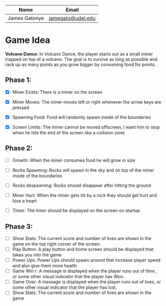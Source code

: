 | Name          | Email             |
|---------------|-------------------|
| James Gatonye | jamegato@udel.edu |

# Game Idea

**Volcano Dance**: In Volcano Dance, the player starts out as a small miner trapped on top of a volcano. The goal is to survive as long as possible and rack up as many points as you grow bigger by consuming food for points. 
## Phase 1: 
- [X] Miner Exists: There is a miner on the screen
- [X] Miner Moves: The miner moves left or right whenever the arrow keys are pressed 
- [X] Spawning Food: Food will randomly spawn inside of the boundaries
- [X] Screen Limits: The miner cannot be moved offscreen, I want him to stop when he hits the end of the screen like a collision zone


## Phase 2: 
- [ ] Growth: When the miner consumes food he will grow in size
- [ ] Rocks Spawning: Rocks will spawn in the sky and on top of the miner inside of the boundaries
- [ ] Rocks despawning: Rocks should disappear after hitting the ground
- [ ] Miner Hurt: When the miner gets hit by a rock they should get hurt and lose a heart
- [ ] Timer: The timer should be displayed on the screen on startup


## Phase 3: 
- [ ] Show Stats: The current score and number of lives are shown in the game on the top right corner of the screen.
- [ ] Play Button: A play button and home screen should be displayed that takes you into the game 
- [ ] Power Ups: Power Ups should spawn around that increase player speed and also give them more health 
- [ ] Game Win r: A message is displayed when the player runs out of time , or some other visual indicator that the player has Won.
- [ ] Game Over: A message is displayed when the player runs out of lives, or some other visual indicator that the player has lost.
- [ ] Show Stats: The current score and number of lives are shown in the game
